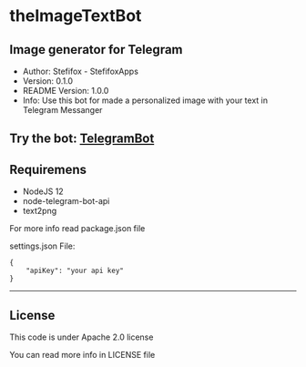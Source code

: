 # theImageTextBot
## Image generator for Telegram

- Author: Stefifox - StefifoxApps
- Version: 0.1.0
- README Version: 1.0.0
- Info: Use this bot for made a personalized image with your text in Telegram Messanger

Try the bot: [TelegramBot](https://t.me/theImageTextBot)
---

## Requiremens

- NodeJS 12
- node-telegram-bot-api
- text2png

For more info read package.json file

settings.json File:
```
{
    "apiKey": "your api key"
}
```
---

## License

This code is under Apache 2.0 license

You can read more info in LICENSE file
